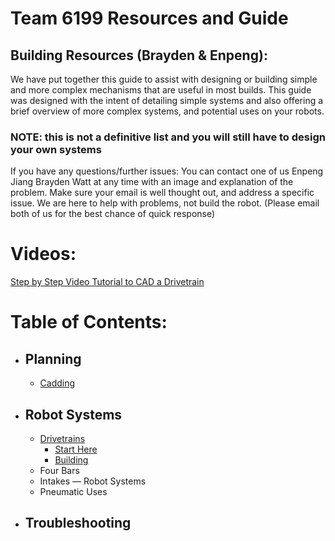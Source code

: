 # Team 6199 Resources and Guide
## Building Resources (Brayden & Enpeng):
We have put together this guide to assist with designing or building simple and more complex mechanisms that are useful in most builds. This guide was designed with the intent of detailing simple systems and also offering a brief overview of more complex systems, and potential uses on your robots. 
### NOTE: this is not a definitive list and you will still have to design your own systems
If you have any questions/further issues: You can contact one of us Enpeng Jiang Brayden Watt at any time with an image and explanation of the problem. Make sure your email is well thought out, and address a specific issue. We are here to help with problems, not build the robot. (Please email both of us for the best chance of quick response)
# Videos:
[Step by Step Video Tutorial to CAD a Drivetrain](https://drive.google.com/file/d/15YNamQJwriS7e753XB4Z8V8ZBt-ll3Hs/view?usp=sharing)
# Table of Contents:
- ## Planning
  - [Cadding](Resources/Cadding.md)
- ## Robot Systems
  - [Drivetrains](Drivetrains)
    - [Start Here](Drivetrains/Start_Here.md)
    - [Building](Drivetrains/Building.md)
  - Four Bars
  - Intakes — Robot Systems
  - Pneumatic Uses

- ## Troubleshooting
